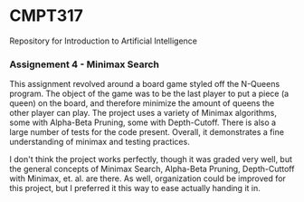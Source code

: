 # CMPT317
Repository for Introduction to Artificial Intelligence

### Assignement 4 - Minimax Search
This assignment revolved around a board game styled off the N-Queens program. 
The object of the game was to be the last player to put a piece (a queen) on 
the board, and therefore minimize the amount of queens the other player can 
play. The project uses a variety of Minimax algorithms, some with Alpha-Beta 
Pruning, some with Depth-Cutoff. There is also a large number of tests for 
the code present. Overall, it demonstrates a fine understanding of minimax 
and testing practices.

I don't think the project works perfectly, though it was graded very well, but the 
general concepts of Minimax Search, Alpha-Beta Pruning, Depth-Cuttoff with Minimax, 
et. al. are there. As well, organization could be improved for this project, but I
preferred it this way to ease actually handing it in.
